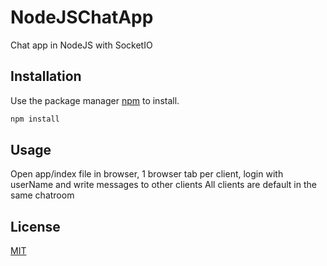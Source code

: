 # NodeJSChatApp

Chat app in NodeJS with SocketIO

## Installation
Use the package manager [npm](https://nodejs.org/en/) to install.

```bash
npm install
```

## Usage
Open app/index file in browser, 1 browser tab per client, login with userName and write messages to other clients
All clients are default in the same chatroom

## License

[MIT](https://choosealicense.com/licenses/mit/)
